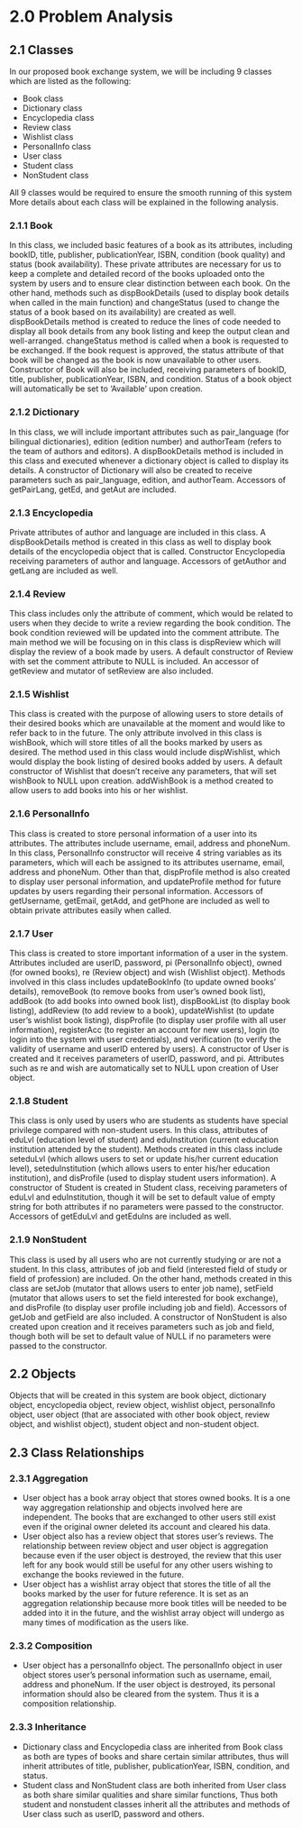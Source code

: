 # 2.0 Problem Analysis  
## 2.1 Classes
In our proposed book exchange system, we will be including 9 classes which are listed as the following:
- Book class
- Dictionary class
- Encyclopedia class
- Review class
- Wishlist class
- PersonalInfo class
- User class
- Student class
- NonStudent class <br>

All 9 classes would be required to ensure the smooth running of this system More details about each class will be explained in the following analysis.

### 2.1.1 Book
In this class, we included basic features of a book as its attributes, including bookID, title, publisher, publicationYear, ISBN, condition (book quality) and status (book availability). These private attributes are necessary for us to keep a complete and detailed record of the books uploaded onto the system by users and to ensure clear distinction between each book. 
On the other hand, methods such as dispBookDetails (used to display book details when called in the main function) and changeStatus (used to change the status of a book based on its availability) are created as well. dispBookDetails method is created to reduce the lines of code needed to display all book details from any book listing and keep the output clean and well-arranged. changeStatus method is called when a book is requested to be exchanged. If the book request is approved, the status attribute of that book will be changed as the book is now unavailable to other users. Constructor of Book will also be included, receiving parameters of bookID, title, publisher, publicationYear, ISBN, and condition. Status of a book object will automatically be set to ‘Available’ upon creation. 

### 2.1.2 Dictionary
In this class, we will include important attributes such as pair_language (for bilingual dictionaries), edition (edition number) and authorTeam (refers to the team of authors and editors). 
A dispBookDetails method is included in this class and executed whenever a dictionary object is called to display its details. A constructor of Dictionary will also be created to receive parameters such as pair_language, edition, and authorTeam. Accessors of getPairLang, getEd, and getAut are included.

### 2.1.3 Encyclopedia
Private attributes of author and language are included in this class. A dispBookDetails method is created in this class as well to display book details of the encyclopedia object that is called. Constructor Encyclopedia receiving parameters of author and language. Accessors of getAuthor and getLang are included as well.

### 2.1.4 Review
This class includes only the attribute of comment, which would be related to users when they decide to write a review regarding the book condition. The book condition reviewed will be updated into the comment attribute.
The main method we will be focusing on in this class is dispReview which will display the review of a book made by users. A default constructor of Review with set the comment attribute to NULL is included. An accessor of getReview and mutator of setReview are also included.


### 2.1.5 Wishlist
This class is created with the purpose of allowing users to store details of their desired books which are unavailable at the moment and would like to refer back to in the future. 
The only attribute involved in this class is wishBook, which will store titles of all the books marked by users as desired.
The method used in this class would include dispWishlist, which would display the book listing of desired books added by users. A default constructor of Wishlist that doesn’t receive any parameters, that will set wishBook to NULL upon creation. addWishBook is a method created to allow users to add books into his or her wishlist.

### 2.1.6 PersonalInfo
This class is created to store personal information of a user into its attributes. The attributes include username, email, address and phoneNum. 
In this class, PersonalInfo constructor will receive 4 string variables as its parameters, which will each be assigned to its attributes username, email, address and phoneNum. Other than that, dispProfile method is also created to display user personal information, and updateProfile method for future updates by users regarding their personal information. Accessors of getUsername, getEmail, getAdd, and getPhone are included as well to obtain private attributes easily when called.

### 2.1.7 User
This class is created to store important information of a user in the system. 
Attributes included are userID, password, pi (PersonalInfo object), owned (for owned books), re (Review object) and wish (Wishlist object). 
Methods involved in this class includes updateBookInfo (to update owned books’ details), removeBook (to remove books from user’s owned book list), addBook (to add books into owned book list), dispBookList (to display book listing), addReview (to add review to a book), updateWishlist (to update user’s wishlist book listing), dispProfile (to display user profile with all user information), registerAcc (to register an account for new users), login (to login into the system with user credentials), and verification (to verify the validity of username and userID entered by users). A constructor of User is created and it receives parameters of userID, password, and pi. Attributes such as re and wish are automatically set to NULL upon creation of User object.

### 2.1.8 Student
This class is only used by users who are students as students have special privilege compared with non-student users.
In this class, attributes of eduLvl (education level of student) and eduInstitution (current education institution attended by the student).
Methods created in this class include seteduLvl (which allows users to set or update his/her current education level), seteduInstitution (which allows users to enter his/her education institution), and disProfile (used to display student users information). A constructor of Student is created in Student class, receiving parameters of eduLvl and eduInstitution, though it will be set to default value of empty string for both attributes if no parameters were passed to the constructor. Accessors of getEduLvl and getEduIns are included as well.

### 2.1.9 NonStudent
This class is used by all users who are not currently studying or are not a student. 
In this class, attributes of job and field (interested field of study or field of profession) are included.
On the other hand, methods created in this class are setJob (mutator that allows users to enter job name), setField (mutator that allows users to set the field interested for book exchange), and disProfile (to display user profile including job and field). Accessors of getJob and getField are also included. A constructor of NonStudent is also created upon creation and it receives parameters such as job and field, though both will be set to default value of NULL if no parameters were passed to the constructor.


## 2.2 Objects
Objects that will be created in this system are book object, dictionary object, encyclopedia object, review object, wishlist object, personalInfo object, user object (that are associated with other book object, review object, and wishlist object), student object and non-student object.

## 2.3 Class Relationships
### 2.3.1 Aggregation
- User object has a book array object that stores owned books. It is a one way aggregation relationship and objects involved here are independent. The books that are exchanged to other users still exist even if the original owner deleted its account and cleared his data.
- User object also has a review object that stores user’s reviews. The relationship between review object and user object is aggregation because even if the user object is destroyed, the review that this user left for any book would still be useful for any other users wishing to exchange the books reviewed in the future.
- User object has a wishlist array object that stores the title of all the books marked by the user for future reference. It is set as an aggregation relationship because more book titles will be needed to be added into it in the future, and the wishlist array object will undergo as many times of modification as the users like.

### 2.3.2 Composition
- User object has a personalInfo object. The personalInfo object in user object stores user’s personal information such as username, email, address and phoneNum. If the user object is destroyed, its personal information should also be cleared from the system. Thus it is a composition relationship.

### 2.3.3 Inheritance
- Dictionary class and Encyclopedia class are inherited from Book class as both are types of books and share certain similar attributes, thus will inherit attributes of title, publisher, publicationYear, ISBN, condition, and status.
- Student class and NonStudent class are both inherited from User class as both share similar qualities and share similar functions, Thus both student and nonstudent classes inherit all the attributes and methods of User class such as userID, password and others.

